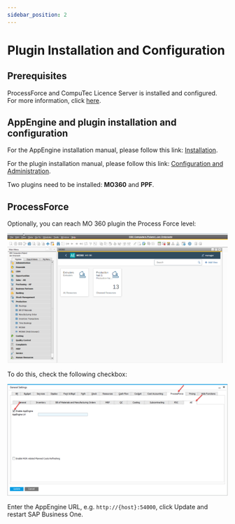 ```yaml
---
sidebar_position: 2
---
```

# Plugin Installation and Configuration

## Prerequisites

ProcessForce and CompuTec Licence Server is installed and configured. For more information, click [here](/docs/processforce/administrator-guide/licensing/license-server/overview/).

## AppEngine and plugin installation and configuration

For the AppEngine installation manual, please follow this link: [Installation](/docs/appengine/administrators-guide/installation/).

For the plugin installation manual, please follow this link: [Configuration and Administration](/docs/appengine/administrators-guide/configuration-and-administration/overview).

Two plugins need to be installed: **MO360** and **PPF**.

## ProcessForce

Optionally, you can reach MO 360 plugin the Process Force level:

![Manufacturing Order 360](../manufacturing-order-360/media/image2020-9-14-23-18-44.png)

To do this, check the following checkbox:

![Manufacturing Order 360](../manufacturing-order-360/media/general-settings-enableappengine.png)

Enter the AppEngine URL, e.g. `http://{host}:54000`, click Update and restart SAP Business One.
